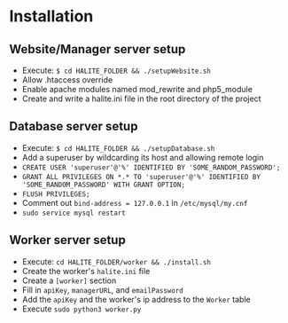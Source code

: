 # Installation

## Website/Manager server setup

* Execute: ```$ cd HALITE_FOLDER && ./setupWebsite.sh```
* Allow .htaccess override
* Enable apache modules named mod_rewrite and php5_module
* Create and write a halite.ini file in the root directory of the project

## Database server setup

* Execute: ```$ cd HALITE_FOLDER && ./setupDatabase.sh```
* Add a superuser by wildcarding its host and allowing remote login
 * ```CREATE USER 'superuser'@'%' IDENTIFIED BY 'SOME_RANDOM_PASSWORD';```
 * ```GRANT ALL PRIVILEGES ON *.* TO 'superuser'@'%' IDENTIFIED BY 'SOME_RANDOM_PASSWORD' WITH GRANT OPTION;```
 * ```FLUSH PRIVILEGES;```
 * Comment out `bind-address = 127.0.0.1` in `/etc/mysql/my.cnf`
 * ```sudo service mysql restart```

## Worker server setup

* Execute: ```cd HALITE_FOLDER/worker && ./install.sh```
* Create the worker's `halite.ini` file
 * Create a `[worker]` section
 * Fill in `apiKey`, `managerURL`, and `emailPassword`
* Add the `apiKey` and the worker's ip address to the `Worker` table
* Execute ```sudo python3 worker.py```
